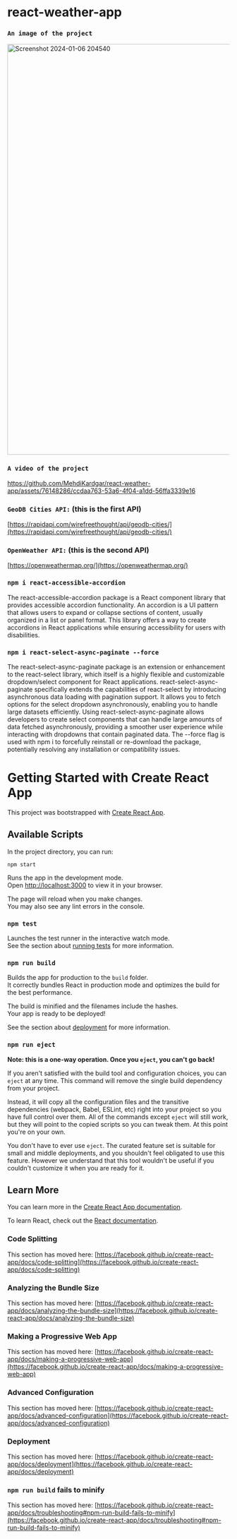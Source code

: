 # react-weather-app

### `An image of the project`
<img width="931" alt="Screenshot 2024-01-06 204540" src="https://github.com/MehdiKardgar/react-weather-app/assets/76148286/3e5db008-c655-4634-8919-8f2ad8fc5d9d">

### `A video of the project`
https://github.com/MehdiKardgar/react-weather-app/assets/76148286/ccdaa763-53a6-4f04-a1dd-56ffa3339e16


### `GeoDB Cities API:` (this is the first API)
[https://rapidapi.com/wirefreethought/api/geodb-cities/](https://rapidapi.com/wirefreethought/api/geodb-cities/)

### `OpenWeather API:` (this is the second API)
[https://openweathermap.org/](https://openweathermap.org/)



### `npm i react-accessible-accordion`
The react-accessible-accordion package is a React component library that provides accessible accordion functionality. An accordion is a UI pattern that allows users to expand or collapse sections of content, usually organized in a list or panel format. This library offers a way to create accordions in React applications while ensuring accessibility for users with disabilities.

### `npm i react-select-async-paginate --force`
The react-select-async-paginate package is an extension or enhancement to the react-select library, which itself is a highly flexible and customizable dropdown/select component for React applications.
react-select-async-paginate specifically extends the capabilities of react-select by introducing asynchronous data loading with pagination support. It allows you to fetch options for the select dropdown asynchronously, enabling you to handle large datasets efficiently.
Using react-select-async-paginate allows developers to create select components that can handle large amounts of data fetched asynchronously, providing a smoother user experience while interacting with dropdowns that contain paginated data. The --force flag is used with npm i to forcefully reinstall or re-download the package, potentially resolving any installation or compatibility issues.



# Getting Started with Create React App
This project was bootstrapped with [Create React App](https://github.com/facebook/create-react-app).

## Available Scripts

In the project directory, you can run:

`npm start`

Runs the app in the development mode.\
Open [http://localhost:3000](http://localhost:3000) to view it in your browser.

The page will reload when you make changes.\
You may also see any lint errors in the console.

### `npm test`

Launches the test runner in the interactive watch mode.\
See the section about [running tests](https://facebook.github.io/create-react-app/docs/running-tests) for more information.

### `npm run build`

Builds the app for production to the `build` folder.\
It correctly bundles React in production mode and optimizes the build for the best performance.

The build is minified and the filenames include the hashes.\
Your app is ready to be deployed!

See the section about [deployment](https://facebook.github.io/create-react-app/docs/deployment) for more information.

### `npm run eject`

**Note: this is a one-way operation. Once you `eject`, you can't go back!**

If you aren't satisfied with the build tool and configuration choices, you can `eject` at any time. This command will remove the single build dependency from your project.

Instead, it will copy all the configuration files and the transitive dependencies (webpack, Babel, ESLint, etc) right into your project so you have full control over them. All of the commands except `eject` will still work, but they will point to the copied scripts so you can tweak them. At this point you're on your own.

You don't have to ever use `eject`. The curated feature set is suitable for small and middle deployments, and you shouldn't feel obligated to use this feature. However we understand that this tool wouldn't be useful if you couldn't customize it when you are ready for it.

## Learn More

You can learn more in the [Create React App documentation](https://facebook.github.io/create-react-app/docs/getting-started).

To learn React, check out the [React documentation](https://reactjs.org/).

### Code Splitting

This section has moved here: [https://facebook.github.io/create-react-app/docs/code-splitting](https://facebook.github.io/create-react-app/docs/code-splitting)

### Analyzing the Bundle Size

This section has moved here: [https://facebook.github.io/create-react-app/docs/analyzing-the-bundle-size](https://facebook.github.io/create-react-app/docs/analyzing-the-bundle-size)

### Making a Progressive Web App

This section has moved here: [https://facebook.github.io/create-react-app/docs/making-a-progressive-web-app](https://facebook.github.io/create-react-app/docs/making-a-progressive-web-app)

### Advanced Configuration

This section has moved here: [https://facebook.github.io/create-react-app/docs/advanced-configuration](https://facebook.github.io/create-react-app/docs/advanced-configuration)

### Deployment

This section has moved here: [https://facebook.github.io/create-react-app/docs/deployment](https://facebook.github.io/create-react-app/docs/deployment)

### `npm run build` fails to minify

This section has moved here: [https://facebook.github.io/create-react-app/docs/troubleshooting#npm-run-build-fails-to-minify](https://facebook.github.io/create-react-app/docs/troubleshooting#npm-run-build-fails-to-minify)
